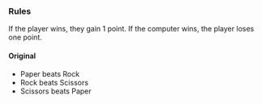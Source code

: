 

### Rules

If the player wins, they gain 1 point. If the computer wins, the player loses one point.

#### Original

- Paper beats Rock
- Rock beats Scissors
- Scissors beats Paper


